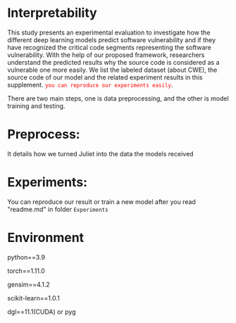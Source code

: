 # Interpretability
This study presents an experimental evaluation to investigate how the different deep learning models predict software vulnerability and if they have recognized the critical code segments representing the software vulnerability. With the help of our proposed framework, researchers understand the predicted results why the source code is considered as a vulnerable one more easily. We list the labeled dataset (about CWE), the source code of our model and the related experiment results in this supplement. <font color=FF0000>`you can reproduce our experiments easily`</font>.

There are two main steps, one is data preprocessing, and the other is model training and testing.

# Preprocess:
It details how we turned Juliet into the data the models received

# Experiments:
You can reproduce our result or train a new model after you read "readme.md" in folder `Experiments`

# Environment
python==3.9

torch==1.11.0

gensim==4.1.2

scikit-learn==1.0.1

dgl==11.1(CUDA) or pyg

